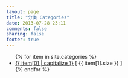 ```yaml
---
layout: page
title: "分类 Categories"
date: 2013-07-28 23:11
comments: false
sharing: false
footer: true
---
```

<ul>
{% for item in site.categories %}
    <li><a href="/blog/categories/{{ item[0] }}/">{{ item[0] | capitalize }}</a> [ {{ item[1].size }} ]</li>
{% endfor %}
</ul>
